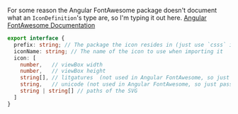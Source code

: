For some reason the Angular FontAwesome package doesn't document what an `IconDefinition`'s type
are, so I'm typing it out here. [ Angular FontAwesome Documentation ](https://github.com/FortAwesome/angular-fontawesome/blob/main/docs/guide/custom-icons.md)

```typescript
export interface {
  prefix: string; // The package the icon resides in (just use `csss` if you're not sure)
  iconName: string; // The name of the icon to use when importing it
  icon: [
    number,   // viewBox width
    number,   // viewBox height
    string[], // litgatures  (not used in Angular FontAwesome, so just pass in an empty array)
    string,   // unicode (not used in Angular FontAwesome, so just pass in an empty string)
    string | string[] // paths of the SVG
  ]
}
```
